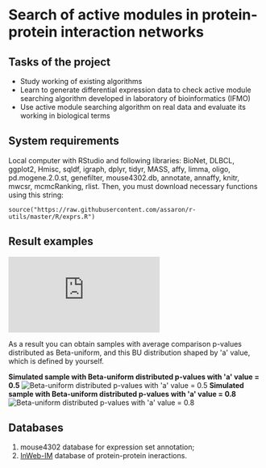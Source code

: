 # Search of active modules in protein-protein interaction networks

## Tasks of the project

* Study working of existing algorithms
* Learn to generate differential expression data to check active module searching algorithm developed in laboratory of bioinformatics (IFMO)
* Use active module searching algorithm on real data and evaluate its working in biological terms

## System requirements

Local computer with RStudio and following libraries:
BioNet, DLBCL, ggplot2, Hmisc, sqldf, igraph, dplyr, tidyr, MASS, affy, limma, oligo, pd.mogene.2.0.st,
genefilter, mouse4302.db, annotate, annaffy, knitr, mwcsr, mcmcRanking, rlist. 
Then, you must download necessary functions using this string:

```source("https://raw.githubusercontent.com/assaron/r-utils/master/R/exprs.R")```

## Result examples

![Active module](https://github.com/flowdel/diff_gene_expression/blob/master/ESC_OKSM_mcmc_last.pdf)

As a result you can obtain samples with average comparison p-values distributed as Beta-uniform, and this BU distribution shaped by 'a' value, which is defined by yourself.

**Simulated sample with Beta-uniform distributed p-values with 'a' value = 0.5**
![Beta-uniform distributed p-values with 'a' value = 0.5 ](https://github.com/flowdel/diff_gene_expression/blob/master/0_5_a.png)
**Simulated sample with Beta-uniform distributed p-values with 'a' value = 0.8**
![Beta-uniform distributed p-values with 'a' value = 0.8](https://github.com/flowdel/diff_gene_expression/blob/master/0_8_a.png)

## Databases

1. mouse4302 database for expression set annotation;
2. [InWeb-IM](https://omictools.com/inweb-inbiomap-tool) database of protein-protein ineractions.

